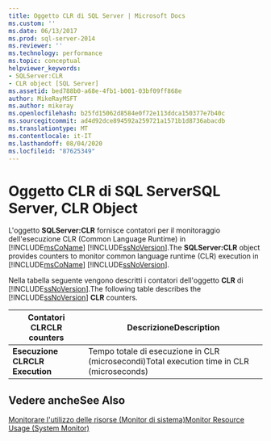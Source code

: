 ```yaml
---
title: Oggetto CLR di SQL Server | Microsoft Docs
ms.custom: ''
ms.date: 06/13/2017
ms.prod: sql-server-2014
ms.reviewer: ''
ms.technology: performance
ms.topic: conceptual
helpviewer_keywords:
- SQLServer:CLR
- CLR object [SQL Server]
ms.assetid: bed788b0-a68e-4fb1-b001-03bf09ff868e
author: MikeRayMSFT
ms.author: mikeray
ms.openlocfilehash: b25fd15062d8584e0f72e113ddca150377e7b40c
ms.sourcegitcommit: ad4d92dce894592a259721a1571b1d8736abacdb
ms.translationtype: MT
ms.contentlocale: it-IT
ms.lasthandoff: 08/04/2020
ms.locfileid: "87625349"
---
```

# <a name="sql-server-clr-object"></a><span data-ttu-id="50aa7-102">Oggetto CLR di SQL Server</span><span class="sxs-lookup"><span data-stu-id="50aa7-102">SQL Server, CLR Object</span></span>
  <span data-ttu-id="50aa7-103">L'oggetto **SQLServer:CLR** fornisce contatori per il monitoraggio dell'esecuzione CLR (Common Language Runtime) in [!INCLUDE[msCoName](../../includes/msconame-md.md)] [!INCLUDE[ssNoVersion](../../includes/ssnoversion-md.md)].</span><span class="sxs-lookup"><span data-stu-id="50aa7-103">The **SQLServer:CLR** object provides counters to monitor common language runtime (CLR) execution in [!INCLUDE[msCoName](../../includes/msconame-md.md)] [!INCLUDE[ssNoVersion](../../includes/ssnoversion-md.md)].</span></span>  
  
 <span data-ttu-id="50aa7-104">Nella tabella seguente vengono descritti i contatori dell'oggetto **CLR** di [!INCLUDE[ssNoVersion](../../includes/ssnoversion-md.md)].</span><span class="sxs-lookup"><span data-stu-id="50aa7-104">The following table describes the [!INCLUDE[ssNoVersion](../../includes/ssnoversion-md.md)] **CLR** counters.</span></span>  
  
|<span data-ttu-id="50aa7-105">Contatori CLR</span><span class="sxs-lookup"><span data-stu-id="50aa7-105">CLR counters</span></span>|<span data-ttu-id="50aa7-106">Descrizione</span><span class="sxs-lookup"><span data-stu-id="50aa7-106">Description</span></span>|  
|------------------|-----------------|  
|<span data-ttu-id="50aa7-107">**Esecuzione CLR**</span><span class="sxs-lookup"><span data-stu-id="50aa7-107">**CLR Execution**</span></span>|<span data-ttu-id="50aa7-108">Tempo totale di esecuzione in CLR (microsecondi)</span><span class="sxs-lookup"><span data-stu-id="50aa7-108">Total execution time in CLR (microseconds)</span></span>|  
  
## <a name="see-also"></a><span data-ttu-id="50aa7-109">Vedere anche</span><span class="sxs-lookup"><span data-stu-id="50aa7-109">See Also</span></span>  
 [<span data-ttu-id="50aa7-110">Monitorare l'utilizzo delle risorse &#40;Monitor di sistema&#41;</span><span class="sxs-lookup"><span data-stu-id="50aa7-110">Monitor Resource Usage &#40;System Monitor&#41;</span></span>](monitor-resource-usage-system-monitor.md)  
  
  

